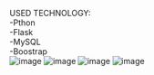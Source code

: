 USED TECHNOLOGY:<br>
-Pthon <br>
-Flask <br>
-MySQL <br>
-Boostrap <br>
![image](https://user-images.githubusercontent.com/101826187/196793617-e9799b6a-6708-4e0e-9ea8-d596eacb0fa9.png)
![image](https://user-images.githubusercontent.com/101826187/196793759-a9a728e2-c934-4d99-be35-32e9d907737f.png)
![image](https://user-images.githubusercontent.com/101826187/196793793-8a32cd83-8fa2-43c7-82e4-780eca7890e0.png)
![image](https://user-images.githubusercontent.com/101826187/196793994-a49d0bbc-10c0-4757-8666-4a3d9e98a59c.png)
